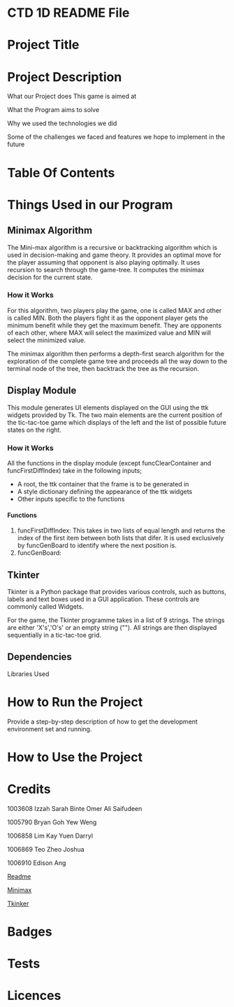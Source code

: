 # CTD 1D README File

# Project Title

# Project Description

What our Project does
This game is aimed at

What the Program aims to solve

Why we used the technologies we did

Some of the challenges we faced and features we hope to implement in the future

# Table Of Contents

# Things Used in our Program

## Minimax Algorithm

The Mini-max algorithm is a recursive or backtracking algorithm which is used in decision-making and game theory. It provides an optimal move for the player assuming that opponent is also playing optimally. It uses recursion to search through the game-tree. It computes the minimax decision for the current state.

### How it Works

For this algorithm, two players play the game, one is called MAX and other is called MIN. Both the players fight it as the opponent player gets the minimum benefit while they get the maximum benefit. They are opponents of each other, where MAX will select the maximized value and MIN will select the minimized value. 

The minimax algorithm then performs a depth-first search algorithm for the exploration of the complete game tree and proceeds all the way down to the terminal node of the tree, then backtrack the tree as the recursion.

## Display Module

This module generates UI elements displayed on the GUI using the ttk widgets provided by Tk. The two main elements are the current position of the tic-tac-toe game which displays of the left and the list of possible future states on the right.

### How it Works

All the functions in the display module (except funcClearContainer and funcFirstDiffIndex) take in the following inputs;
- A root, the ttk container that the frame is to be generated in
- A style dictionary defining the appearance of the ttk widgets
- Other inputs specific to the functions

#### Functions
1) funcFirstDiffIndex: This takes in two lists of equal length and returns the index of the first item between both lists that difer. It is used exclusively by funcGenBoard to identify where the next position is.
2) funcGenBoard: 

## Tkinter

Tkinter is a Python package that provides various controls, such as buttons, labels and text boxes used in a GUI application. These controls are commonly called Widgets.

For the game, the Tkinter programme takes in a list of 9 strings. The strings are either 'X's','O's' or an empty string (""). All strings are then displayed sequentially in a tic-tac-toe grid.

## Dependencies 

Libraries Used

# How to Run the Project

Provide a step-by-step description of how to get the development environment set and running.

# How to Use the Project

# Credits

1003608 Izzah Sarah Binte Omer Ali Saifudeen

1005790 Bryan Goh Yew Weng

1006858 Lim Kay Yuen Darryl

1006869 Teo Zheo Joshua

1006910 Edison Ang


[Readme](https://www.freecodecamp.org/news/how-to-write-a-good-readme-file/ )

[Minimax](https://www.javatpoint.com/mini-max-algorithm-in-ai)

[Tkinker](https://www.tutorialspoint.com/python/python_gui_programming.htm#:~:text=Tkinter%20provides%20various%20controls%2C%20such,controls%20are%20commonly%20called%20widgets.&text=Sr.No.&text=The%20Button%20widget%20is%20used%20to%20display%20buttons%20in%20your%20application.)

# Badges

# Tests

# Licences
